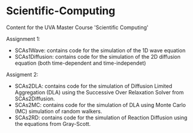 # Scientific-Computing

Content for the UVA Master Course 'Scientific Computing'

Assignment 1: 
* SCAs1Wave: contains code for the simulation of the 1D wave equation
* SCAs1Diffusion: contains code for the simulation of the 2D diffusion equation (both time-dependent and time-independet)

Assigment 2:
* SCAs2DLA: contains code for the simulation of Diffusion Limited Aggregation (DLA) using the Successive Over Relaxation Solver from SCAs2Diffusion.
* SCAs2MC: contains code for the simulation of DLA using Monte Carlo (MC) simulation of random walkers.
* SCAs2RD: contains code for the simulation of Reaction Diffusion using the equations from Gray-Scott.
